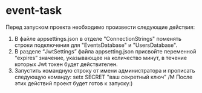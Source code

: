 # event-task
 
Перед запуском проекта необходимо произвести следующие действия:
1. В файле appsettings.json в отделе "ConnectionStrings" поменять строки подключения для "EventsDatabase" и "UsersDatabase".
2. В разделе “JwtSettings” файла appsetting.json присвойте переменной “expires” значение, указывающее на количество минут, в течение которых Jwt токен будет действителен.
3. Запустить командную строку от имени администратора и прописать следующую команду: setx SECRET "ваш секретный ключ" /M 
После этих действий проект будет готов к запуску:)
